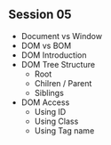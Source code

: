 ## Session 05
- Document vs Window
- DOM vs BOM
- DOM Introduction
- DOM Tree Structure
  - Root
  - Chilren / Parent
  - Siblings
- DOM Access
  - Using ID
  - Using Class
  - Using Tag name
